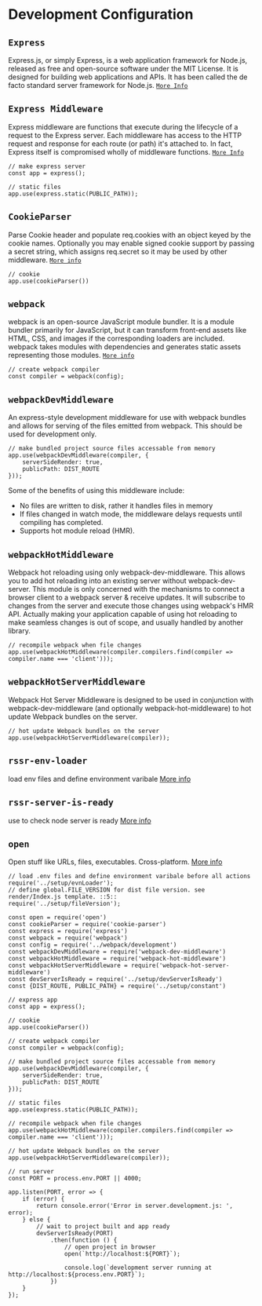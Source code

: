 # Development Configuration

## `Express`

Express.js, or simply Express, is a web application framework for Node.js, released as free and open-source software under the MIT License. It is designed for building web applications and APIs. It has been called the de facto standard server framework for Node.js. [`More Info`](https://expressjs.com/)

## `Express Middleware`

Express middleware are functions that execute during the lifecycle of a request to the Express server. Each middleware has access to the HTTP request and response for each route (or path) it's attached to. In fact, Express itself is compromised wholly of middleware functions. [`More Info`](https://expressjs.com/en/guide/writing-middleware.html)

    // make express server
    const app = express();

    // static files
    app.use(express.static(PUBLIC_PATH));

## `CookieParser`

Parse Cookie header and populate req.cookies with an object keyed by the cookie names. Optionally you may enable signed cookie support by passing a secret string, which assigns req.secret so it may be used by other middleware. [`More info`](https://www.npmjs.com/package/cookie-parser)

    // cookie
    app.use(cookieParser())

## `webpack`

webpack is an open-source JavaScript module bundler. It is a module bundler primarily for JavaScript, but it can transform front-end assets like HTML, CSS, and images if the corresponding loaders are included. webpack takes modules with dependencies and generates static assets representing those modules. [`More info`](https://webpack.js.org/)

    // create webpack compiler
    const compiler = webpack(config);

## `webpackDevMiddleware`

An express-style development middleware for use with webpack bundles and allows for serving of the files emitted from webpack. This should be used for development only.

    // make bundled project source files accessable from memory
    app.use(webpackDevMiddleware(compiler, {
        serverSideRender: true,
        publicPath: DIST_ROUTE
    }));

Some of the benefits of using this middleware include:

- No files are written to disk, rather it handles files in memory
- If files changed in watch mode, the middleware delays requests until compiling has completed.
- Supports hot module reload (HMR).

## `webpackHotMiddleware`

Webpack hot reloading using only webpack-dev-middleware. This allows you to add hot reloading into an existing server without webpack-dev-server.
This module is only concerned with the mechanisms to connect a browser client to a webpack server & receive updates. It will subscribe to changes from the server and execute those changes using webpack's HMR API. Actually making your application capable of using hot reloading to make seamless changes is out of scope, and usually handled by another library.

    // recompile webpack when file changes
    app.use(webpackHotMiddleware(compiler.compilers.find(compiler => compiler.name === 'client')));

## `webpackHotServerMiddleware`

Webpack Hot Server Middleware is designed to be used in conjunction with webpack-dev-middleware (and optionally webpack-hot-middleware) to hot update Webpack bundles on the server.

    // hot update Webpack bundles on the server
    app.use(webpackHotServerMiddleware(compiler));

## `rssr-env-loader`

load env files and define environment varibale [More info](https://www.npmjs.com/package/rssr-env-loader)

## `rssr-server-is-ready`

use to check node server is ready [More info](https://github.com/rssr-org/rssr-server-is-ready)

## `open`

Open stuff like URLs, files, executables. Cross-platform. [More info](https://www.npmjs.com/package/open)

    // load .env files and define environment varibale before all actions
    require('../setup/evnLoader');
    // define global.FILE_VERSION for dist file version. see render/Index.js template. ::5::
    require('../setup/fileVersion');

    const open = require('open')
    const cookieParser = require('cookie-parser')
    const express = require('express')
    const webpack = require('webpack')
    const config = require('../webpack/development')
    const webpackDevMiddleware = require('webpack-dev-middleware')
    const webpackHotMiddleware = require('webpack-hot-middleware')
    const webpackHotServerMiddleware = require('webpack-hot-server-middleware')
    const devServerIsReady = require('../setup/devServerIsReady')
    const {DIST_ROUTE, PUBLIC_PATH} = require('../setup/constant')

    // express app
    const app = express();

    // cookie
    app.use(cookieParser())

    // create webpack compiler
    const compiler = webpack(config);

    // make bundled project source files accessable from memory
    app.use(webpackDevMiddleware(compiler, {
        serverSideRender: true,
        publicPath: DIST_ROUTE
    }));

    // static files
    app.use(express.static(PUBLIC_PATH));

    // recompile webpack when file changes
    app.use(webpackHotMiddleware(compiler.compilers.find(compiler => compiler.name === 'client')));

    // hot update Webpack bundles on the server
    app.use(webpackHotServerMiddleware(compiler));

    // run server
    const PORT = process.env.PORT || 4000;

    app.listen(PORT, error => {
        if (error) {
            return console.error('Error in server.development.js: ', error);
        } else {
            // wait to project built and app ready
            devServerIsReady(PORT)
                .then(function () {
                    // open project in browser
                    open(`http://localhost:${PORT}`);

                    console.log(`development server running at http://localhost:${process.env.PORT}`);
                })
        }
    });
